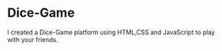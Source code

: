 # Dice-Game
I created a Dice-Game platform using HTML,CSS and JavaScript to play with your friends. 
